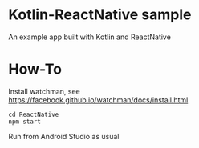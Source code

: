 # Kotlin-ReactNative sample
An example app built with Kotlin and ReactNative

# How-To
Install watchman, see https://facebook.github.io/watchman/docs/install.html
```
cd ReactNative
npm start
```
Run from Android Studio as usual
